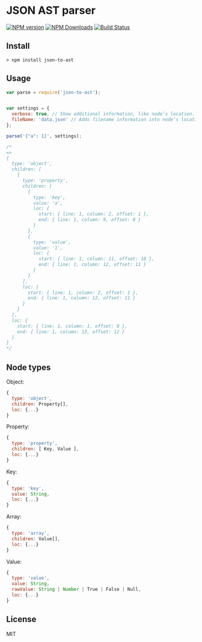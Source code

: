# JSON AST parser

[![NPM version](https://img.shields.io/npm/v/json-to-ast.svg)](https://www.npmjs.com/package/json-to-ast)
[![NPM Downloads](https://img.shields.io/npm/dm/json-to-ast.svg)](https://www.npmjs.com/package/json-to-ast)
[![Build Status](https://travis-ci.org/vtrushin/json-to-ast.svg?branch=master)](https://travis-ci.org/vtrushin/json-to-ast)
<!-- [![Coverage Status](https://coveralls.io/repos/github/vtrushin/json-to-ast/badge.svg?branch=master)](https://coveralls.io/github/vtrushin/json-to-ast?branch=master) -->

## Install
```
> npm install json-to-ast
```

## Usage

```js
var parse = require('json-to-ast');


var settings = {
  verbose: true, // Show additional information, like node’s location. Default is `true`
  fileName: 'data.json' // Adds filename information into node’s location. Default is `null`
};

parse('{"a": 1}', settings);

/*
=>
{
  type: 'object',
  children: [
    {
      type: 'property',
      children: [
        {
      	  type: 'key',
          value: 'a',
          loc: {
            start: { line: 1, column: 2, offset: 1 },
            end: { line: 1, column: 9, offset: 8 }
          }
      	},
      	{
      	  type: 'value',
      	  value: '1',
      	  loc: {
      	    start: { line: 1, column: 11, offset: 10 },
            end: { line: 1, column: 12, offset: 11 }
      	  }
      	}
      ],
      loc: {
        start: { line: 1, column: 2, offset: 1 },
        end: { line: 1, column: 12, offset: 11 }
      }
    }
  ],
  loc: {
    start: { line: 1, column: 1, offset: 0 },
    end: { line: 1, column: 13, offset: 12 }
  }
}
*/
```

## Node types

Object:
```js
{
  type: 'object',
  children: Property[],
  loc: {...}
}
```

Property:
```js
{
  type: 'property',
  children: [ Key, Value ],
  loc: {...}
}
```

Key:
```js
{
  type: 'key',
  value: String,
  loc: {...}
}
```

Array:
```js
{
  type: 'array',
  children: Value[],
  loc: {...}
}
```

Value:
```js
{
  type: 'value',
  value: String,
  rawValue: String | Number | True | False | Null,
  loc: {...}
}
```

<!--
[Try it online](https://rawgit.com/vtrushin/json-to-ast/master/demo/astexplorer/index.html) (Fork of [astexplorer.net](https://astexplorer.net/))
-->

## License
MIT
